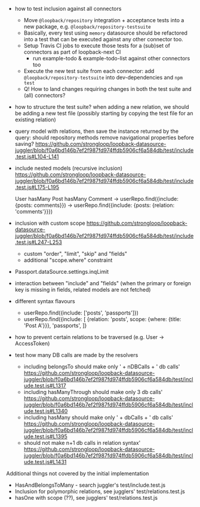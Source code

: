 - how to test inclusion against all connectors

  - Move `@loopback/repository` integration + acceptance tests into a new
    package, e.g. `@loopback/repository-testsuite`
  - Basically, every test using `memory` datasource should be refactored into a
    test that can be executed against any other connector too.
  - Setup Travis CI jobs to execute those tests for a (sub)set of connectors as
    part of loopback-next CI
    - run example-todo & example-todo-list against other connectors too
  - Execute the new test suite from each connector: add
    `@loopback/repository-testsuite` into dev-dependencies and `npm test`
  - Q! How to land changes requiring changes in both the test suite and (all)
    connectors?

- how to structure the test suite? when adding a new relation, we should be
  adding a new test file (possibly starting by copying the test file for an
  existing relation)

- query model with relations, then save the instance returned by the query:
  should repository methods remove navigational properties before saving?
  https://github.com/strongloop/loopback-datasource-juggler/blob/f0a6bd146b7ef2f987fd974ffdb5906cf6a584db/test/include.test.js#L104-L141

- include nested models (recursive inclusion)
  https://github.com/strongloop/loopback-datasource-juggler/blob/f0a6bd146b7ef2f987fd974ffdb5906cf6a584db/test/include.test.js#L175-L195

  User hasMany Post hasMany Comment -> userRepo.find({include: {posts:
  comments}}) -> userRepo.find({include: {posts: {relation: 'comments'}}})

- inclusion with custom scope
  https://github.com/strongloop/loopback-datasource-juggler/blob/f0a6bd146b7ef2f987fd974ffdb5906cf6a584db/test/include.test.js#L247-L253

  - custom "order", "limit", "skip" and "fields"
  - additional "scope.where" constraint

- Passport.dataSource.settings.inqLimit

- interaction between "include" and "fields" (when the primary or foreign key is
  missing in fields, related models are not fetched)

- different syntax flavours

  - userRepo.find({include: ['posts', 'passports']})
  - userRepo.find({include: [ {relation: 'posts', scope: {where: {title: 'Post
    A'}}}, 'passports', ]}

- how to prevent certain relations to be traversed (e.g. User -> AccessToken)

- test how many DB calls are made by the resolvers
  - including belongsTo should make only ' + nDBCalls + ' db calls'
    https://github.com/strongloop/loopback-datasource-juggler/blob/f0a6bd146b7ef2f987fd974ffdb5906cf6a584db/test/include.test.js#L1317
  - including hasManyThrough should make only 3 db calls'
    https://github.com/strongloop/loopback-datasource-juggler/blob/f0a6bd146b7ef2f987fd974ffdb5906cf6a584db/test/include.test.js#L1340
  - including hasMany should make only ' + dbCalls + ' db calls'
    https://github.com/strongloop/loopback-datasource-juggler/blob/f0a6bd146b7ef2f987fd974ffdb5906cf6a584db/test/include.test.js#L1395
  - should not make n+1 db calls in relation syntax'
    https://github.com/strongloop/loopback-datasource-juggler/blob/f0a6bd146b7ef2f987fd974ffdb5906cf6a584db/test/include.test.js#L1431

Additional things not covered by the initial implementation

- HasAndBelongsToMany - search juggler's test/include.test.js
- Inclusion for polymorphic relations, see jugglers' test/relations.test.js
- hasOne with scope (??), see jugglers' test/relations.test.js
